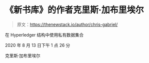 # 《新书库》的作者克里斯·加布里埃尔

> 原文：<https://thenewstack.io/author/chris-gabriel/>

在 Hyperledger 结构中使用私有数据集合

2020 年 8 月 13 日下午 1 点 26 分

克里斯·加布里埃尔